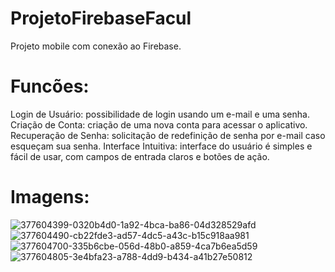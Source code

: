 # ProjetoFirebaseFacul
Projeto mobile com conexão ao Firebase.

# Funcões:
Login de Usuário: possibilidade de login usando um e-mail e uma senha.
Criação de Conta: criação de uma nova conta para acessar o aplicativo.
Recuperação de Senha: solicitação de redefinição de senha por e-mail caso esqueçam sua senha.
Interface Intuitiva: interface do usuário é simples e fácil de usar, com campos de entrada claros e botões de ação.

# Imagens:
![377604399-0320b4d0-1a92-4bca-ba86-04d328529afd](https://github.com/user-attachments/assets/979e086f-3ab5-4173-a8f1-fe08f47c06cb)
![377604490-cb22fde3-ad57-4dc5-a43c-b15c918aa981](https://github.com/user-attachments/assets/68f90f3e-8b8c-4ddc-8fd7-7b8aa920b495)
![377604700-335b6cbe-056d-48b0-a859-4ca7b6ea5d59](https://github.com/user-attachments/assets/6287afd3-7f19-4aeb-ac26-255e1180e3fd)
![377604805-3e4bfa23-a788-4dd9-b434-a41b27e50812](https://github.com/user-attachments/assets/40f3b7b9-da17-4a89-8fcc-3dbfe7a079f9)
